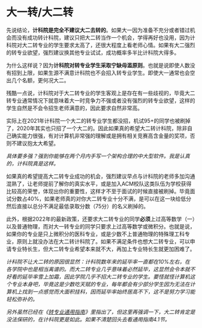 # 大一转/大二转

先说结论，**计科院是完全不建议大二去转的**。如果大一因为准备不充分或者错过机会而没有成功转计科院，建议只把大二转当作一个机会，学得再好也没用，因为计科院对大二转专业的学生要求太高了，还很大程度上看老师心情。如果有大二强烈的转专业欲望，强烈建议换其他专业试试，成功概率多半比计科院大得多。

为什么这样说？因为**计科院对转专业学生采取宁缺毋滥原则**。也就是说即使人数没有招到上限，如果生源不满意计科院也不会招入转专业学生。即使大一通常也会空出几个名额，更何况大二。

残酷一点说，计科院对于大二转专业的学生客观上是存在有一些歧视的，毕竟大二转专业通常情况下就意味着大一时竞争力不强或者没有强烈的转专业欲望，这样的学生自然是不会令招生老师满意的，因此要求自然非常高。

实际上在2021年计科院一个大二的转专业学生都没招，机试95+的同学也被刷掉了，2020年其实也只招了一个大二的。因此如果真的希望大二转计科院，除非自己确实能力很强，有对计算机非常强的理解或是拥有相关竞赛高含金量的奖项，否则不建议抱太大希望。

_具体要多强？强到你能够在两个月内手写一个架构合理的中大型软件。我是认真的，计科院真是这样。_

如果真的希望提高大二转专业成功的机会，强烈建议早点与计科院的老师多加沟通混熟了，让老师提前了解你的真实水平，或是加入ACM校队这类队伍为学校获得比较高的荣誉，体现出你的重要性，这样才不至于面试的时候直接被刷掉。毕竟面试分数占40%，如果老师真的对你大二转专业十分不满，是可以在这一块给低分然后直接以总分不满足最低录取分数（75分）的名义刷掉的。

此外，根据2022年的最新政策，还要求大二转专业的同学**必须**上过高等数学（一）以及普通物理，而对大一转专业的同学只要求上过高等数学或微积分。也就是说，如果你的专业是只上微积分的医科专业，或是少数不上普通物理的特殊理工科专业，原则上就没办法在大二转计科院了。如果不满足条件也想大二转专业，可以申请专业特长生，但大二转专业希望本来就不大，再加上专业特长生就更加困难了。

_计科院不让大二转的原因很显然：计科院数年来的延毕率一直都在10%左右，在各学院中也是相当离谱的。而大二转专业几乎意味着必然延毕，这显然会令本就不好看的延毕率雪上加霜，因此学院几乎不招大二转专业的学生。要怪就怪计算机这个专业本身吧，毕竟这是少数吃天赋的专业，每年都会有少部分学生因为无法在计算机上找到一点感觉而大面积挂科，因而延毕率始终居高不下，这不是努力学习能轻松弥补的。_

_另外虽然已经在《[转专业通用指南](https:/github.com/Snowfly-T/SUDA-major-change-guide-universal)》里指出了，但这里再强调一下，大二转肯定是没法保研的，在计科院更是如此。如果不清楚回头去看通用指南4.1节。_
